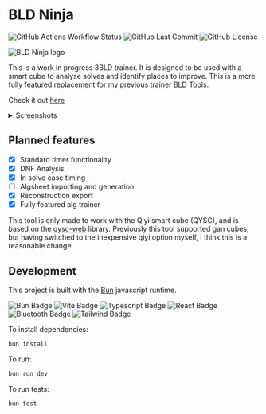 # BLD Ninja

![GitHub Actions Workflow Status](https://img.shields.io/github/actions/workflow/status/simonkellly/bld-ninja/pages.yml?style=for-the-badge)
![GitHub Last Commit](https://img.shields.io/github/last-commit/simonkellly/bld-ninja?style=for-the-badge)
![GitHub License](https://img.shields.io/github/license/simonkellly/bld-ninja?style=for-the-badge)

![BLD Ninja logo](https://simonkellly.github.io/bld-ninja/bldninja-logo-v1.svg)

This is a work in progress 3BLD trainer. It is designed to be used with a smart cube to analyse solves and identify places to improve.
This is a more fully featured replacement for my previous trainer [BLD Tools](https://github.com/simonkellly/bld-tools).

Check it out [here](https://simonkellly.github.io/bld-ninja/)

<details>
  <summary>Screenshots</summary>

  ![Timer Screenshot](https://simonkellly.github.io/bld-ninja/timer-screenshot.webp)
  ![Timer Screenshot](https://simonkellly.github.io/bld-ninja/solve-screenshot.webp)
</details>

## Planned features

- [X] Standard timer functionality
- [X] DNF Analysis
- [X] In solve case timing
- [ ] Algsheet importing and generation
- [X] Reconstruction export
- [X] Fully featured alg trainer

This tool is only made to work with the Qiyi smart cube (QYSC), and is based on the [qysc-web](https://github.com/simonkellly/qysc-web) library.
Previously this tool supported gan cubes, but having switched to the inexpensive qiyi option myself, I think this is a reasonable change.

## Development

This project is built with the [Bun](https://bun.sh) javascript runtime.

![Bun Badge](https://img.shields.io/badge/Bun-000000.svg?style=for-the-badge&logo=Bun&logoColor=white)
![Vite Badge](https://img.shields.io/badge/Vite-646CFF.svg?style=for-the-badge&logo=Vite&logoColor=white)
![Typescript Badge](https://img.shields.io/badge/TypeScript-3178C6.svg?style=for-the-badge&logo=TypeScript&logoColor=white)
![React Badge](https://img.shields.io/badge/React-61DAFB.svg?style=for-the-badge&logo=React&logoColor=black)
![Bluetooth Badge](https://img.shields.io/badge/Bluetooth-0082FC.svg?style=for-the-badge&logo=Bluetooth&logoColor=white)
![Tailwind Badge](https://img.shields.io/badge/Tailwind%20CSS-06B6D4.svg?style=for-the-badge&logo=Tailwind-CSS&logoColor=white)

To install dependencies:

```bash
bun install
```

To run:

```bash
bun run dev
```

To run tests:

```bash
bun test
```